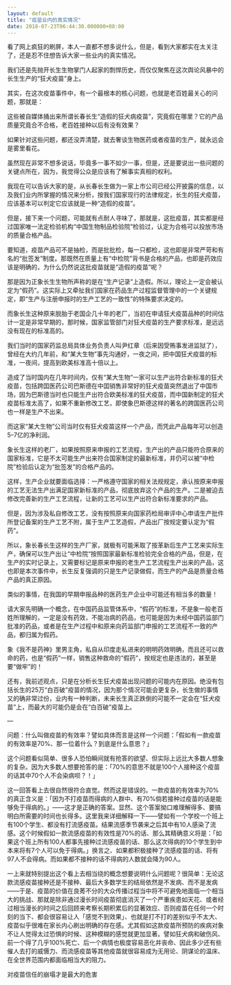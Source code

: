 ```yaml
---
layout: default
title: "疫苗业内的真实情况"
date: 2018-07-23T06:44:30.000000+08:00
---
```


看了网上疯狂的刷屏，本人一直都不想多说什么，但是，看到大家都实在太关注了，还是忍不住想告诉大家一些业内的真实情况。

我们还是先抛开长生生物掌门人起家的剽悍历史，而仅仅聚焦在这次舆论风暴中的长生生产的“狂犬疫苗”身上。

其实，在这次疫苗事件中，有一个最根本的核心问题，也就是老百姓最关心的问题，那就是：

这些被自媒体捅出来所谓长春长生“造假的狂犬病疫苗”，究竟假在哪里？它的产品质量究竟合不合格，老百姓接种以后有没有效果？

如果针对这些问题，都还没弄清楚，就去奢谈生物医药或者疫苗的生产，就永远会是雾里看花。

虽然现在非常不想多说话，毕竟多一事不如少一事，但是，还是要说出一些问题的关键点所在，因为，我觉得公众是应该有了解事实真相的权利。

我现在可以告诉大家的是，从长春长生做为一家上市公司已经公开披露的信息，以及我们业内所掌握的情况来分析，按我们国家现行的法律规定，长生的狂犬疫苗，应该基本可以判定它应该就是一种“造假的疫苗”。

但是，接下来一个问题，可能就有点耐人寻味了，那就是，这批疫苗，其实都是经过国家唯一法定检验机构“中国生物制品检验院”检验过，认定为合格可以投放市场的质量合格产品。

要知道，疫苗产品可不是抽检，而是批批检，每一只都检，这也即是非常严苛和有名的“批签发”制度。那既然在质量上有“中检院”背书是合格的产品，也即是药效应该是明确的，为什么仍然说这批疫苗就是“造假的疫苗”呢？

那是因为正象长生生物所声称的是在“生产记录”上造假。所以，理论上一定会被认定为“假药”。这实际上又牵扯我们国家在药品生产过程监督管理中的一个关键规定，即“生产与注册申报时的生产工艺的一致性”的特殊要求决定的。

而象长生这种原来脱胎于老国企几十年的老厂，当初在申请狂犬疫苗品种的时间估计一定是非常早期的，那时候，国家监管部门对狂犬疫苗的生产要求标准，是远远没有现在的标准高的。

我们当时的国家药监总局具体业务负责人叫尹红章（后来因受贿事发进监狱了），曾经在大约几年前，和“某大生物”事先沟通好，一夜之间，把中国狂犬疫苗的标准，一夜间，提高到欧美标准高十倍以上。

造成了当时国内在几年时间内，仅有“某大生物”一家可以生产出符合新标准的狂犬疫苗，包括跨囯医药公司巴斯德在中囯销售非常好的狂犬疫苗突然退出了中国市场，因为巴斯德当时也只能生产出符合欧美标准的狂犬疫苗，而中国新制定的狂犬疫苗标准太高了，如果不重新修改工艺，即使象巴斯德这样的著名的跨国医药公司也一样是生产不出来。

而这家“某大生物”公司当时仅有狂犬疫苗这样一个产品，而凭此产品每年可以创造5–7亿的净利润。

象长生这样的老厂，如果按照原来申报的工艺流程，生产出的产品只能符合原来的国家标准，它是不太可能生产出来符合国家制定的最新标准，并仍可以被“中检院”检验后认定为“批签发”的合格产品的。

这样，生产企业就要面临选择：一严格遵守国家的相关法规规定，承认按原来申报的工艺无法生产出满足国家新标准的产品，彻底放弃这个产品的生产。二是被迫去修改完善新的生产工艺流程，让新的工艺可以生产出符合新标准要求的产品。

但是，因为涉及私自修改工艺，没有按照原来向国家药检局审评中心申请生产批件所登记备案的生产工艺不附，属于生产工艺造假，产品出厂按规定要认定为“假药”。

所以，象长春长生这样的生产厂家，就极有可能釆取了按革新后生产工艺来实际生产，确保可以生产出让“中检院“按照国家最新标准检验完全合格的产品，但是，在生产的实时记录上，又需要标记是原来申报的老生产工艺流程生产出来的产品，这也即是本次事件中，长生反复强调的只是生产记录做假，而生产的产品是质量合格产品的真正原因。

类似的事情，在我国的早期申报品种的医药生产企业中可能还有相当多的数量！

请大家先明确一个概念，在中国药品监管体系中，“假药”的标准，不是象一般老百姓所理解的，一定是没有药效，不能冶病的药品，也可能是因为未经中国药监部门批准的药品，或者是在生产过程中和原来向药监部门申报的工艺流程不一致的产品，都归属为假药。

象《我不是药神》里男主角，私自从印度走私进来的明明药效明确，而且还可以救命的药，也是“假药”一样，销售这种救命的“假药”，按规定也是违法的，甚至是要“做牢”的！

还有，我前述观点，只是在分析长生狂犬疫苗出现问题的可能内在原因。绝没有包括长生的25万“白百破”疫苗的情况，因为那个情况可能会更复杂，长生做的事情又的确非常过份，业内有一种判断，未来长生真正跌倒的可能不一定会在“狂犬疫苗”上，而最大的可能仍是会在“白百破”疫苗上。

—

问题：什么叫做疫苗的有效率？譬如具体而言是这样一个问题：「假如有一款疫苗的有效率是70%、那一位着什么？到底是什么意思？」

这个问题看似简单、很多人恐怕瞬间就有抢答的欲望、但实际上远比大多数人想象的复杂。因为大多数人想要抢答的是：「70%的意思不就是100个人接种这个疫苗的话其中70个人不会染病呗？！」

这一回答看上去很自然很符合直觉。然而这是错误的。一款疫苗的有效率为70%的真正含义是：「因为不打疫苗而得病的人群中、有70%倘若接种过疫苗的话是能够免于得病的。」——这才是正确的答案。显然、这个答案拗口难理解得多、要搞明白所需要的时间也长得多。这里我来详细解释一下——譬如有一个学校一个班上有100个学生、都没有打流感疫苗。结果流感季节袭来之后其中有10人感染了流感。这个时候假如一款流感疫苗的有效性是70%的话、那么其精确意义将是：「如果这个班上所有100人都事先接种过流感疫苗的话、那么这次得病的10个学生到中本来将有7个人可以免于得病。」换言之、如果都积极接种了流感疫苗的话、将有97人不会得病。而如果都不接种的话不得病的人数就会降为90人。

一上来就特别提出这个看上去相当绕的概念想要说明什么问题呢？很简单：无论这款流感疫苗接种还是不接种、最后大多数学生的结局依然是不发病、而不是发病——于是、疫苗的价值在良莠不分的大众传播过程当中将不可避免地面临一个相当大的挑战、那就是除非通过漫长时间疫苗彻底消灭了一个严重疾患如天花、或者经过相当漫长的时间之后回顾来考察长期积累后的显著效应、否则疫苗在任何一个时刻的当下、都会很容易让人「感觉不到效果」、也就是打不打的差别似乎不太大、疫苗似乎很难在家长内心刷出明确的存在感。尤其假如这款疫苗所预防的疾病对象不让人觉得太过恐惧的时候、这种模糊的感觉就更加显著。譬如狂犬病和破伤风、前一个得了几乎100%死亡、后一个病情也极度容易恶化并丧命、因此多少还有些催人去打的威慑力、而流感疫苗等其他疫苗就很容易成为无用论、阴谋论的温床、在全世界范围内都面临相当大的阻力。

对疫苗信任的崩塌才是最大的危害

